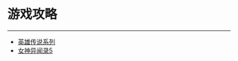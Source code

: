 # 游戏攻略

---

- [英雄传说系列](/game/TheLegendOfHeroes/README.md#英雄传说系列)
- [女神异闻录5](/game/Persona5/README.md#女神异闻录5)